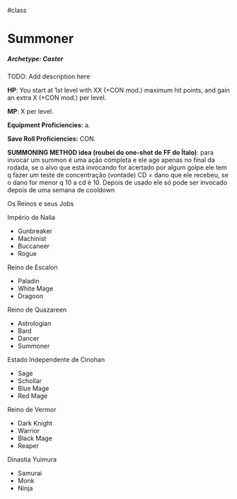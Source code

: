 #class 
<style>
  .phb h1+p:first-letter {
    all: unset;
  }
</style>

# Summoner

##### Archetype: Caster

TODO: Add description here

**HP**: You start at 1st level with XX (+CON mod.) maximum hit points, and gain an extra X (+CON mod.) per level.

**MP**: X per level.

**Equipment Proficiencies:** a.

**Save Roll Proficiencies:** CON.


**SUMMONING METHOD idea (roubei do one-shot de FF do Ítalo)**: para invocar um summon é uma ação completa e ele age apenas no final da rodada, se o alvo que está invocando for acertado por algum golpe ele tem q fazer um teste de concentração (vontade) CD = dano que ele recebeu, se o dano for menor q 10 a cd é 10. Depois de usado ele só pode ser invocado depois de uma semana de cooldown

Os Reinos e seus Jobs

Império de Nalia
- Gunbreaker
- Machinist
- Buccaneer
- Rogue  

Reino de Escalon
- Paladin  
- White Mage
- Dragoon

Reino de Quazareen
- Astrologian
- Bard
- Dancer
- Summoner 

Estado Independente de Cinohan
- Sage
- Schollar
- Blue Mage
- Red Mage

Reino de Vermor
- Dark Knight
- Warrior
- Black Mage
- Reaper

Dinastia Yuimura 
- Samurai
- Monk
- Ninja
